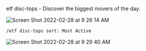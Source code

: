 etf disc-tops - Discover the biggest movers of the day.

![Screen Shot 2022-02-28 at 9 26 14 AM](https://user-images.githubusercontent.com/85772166/156029571-eec2fdd7-d0da-49a6-89d7-ec98f88ed6fd.png)

```
/etf disc-tops sort: Most Active
```
![Screen Shot 2022-02-28 at 9 29 40 AM](https://user-images.githubusercontent.com/85772166/156030098-93d12bc0-f518-4438-8960-f47e0101d57a.png)
